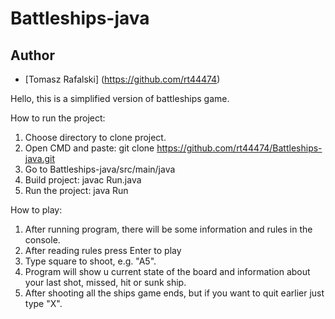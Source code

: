 # Battleships-java

## Author
- [Tomasz Rafalski] (https://github.com/rt44474)




Hello, this is a simplified version of battleships game.

How to run the project:
1. Choose directory to clone project.
2. Open CMD and paste: git clone https://github.com/rt44474/Battleships-java.git
3. Go to Battleships-java/src/main/java
4. Build project: javac Run.java
5. Run the project: java Run

How to play:
1. After running program, there will be some information and rules in the console.
2. After reading rules press Enter to play
3. Type square to shoot, e.g. "A5".
4. Program will show u current state of the board and information about your last shot, missed, hit or sunk ship.
5. After shooting all the ships game ends, but if you want to quit earlier just type "X".

